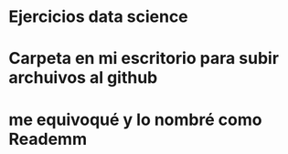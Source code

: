 # Ejercicios data science

# Carpeta en mi escritorio para subir archuivos al github
# me equivoqué y lo nombré como Reademm
